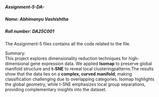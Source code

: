 ##### Assignment-5-DA-  
##### Name: Abhimanyu Vashishtha
##### Roll number: DA25C001

The Assignment-5 files contains all the code related to the file.  

Summary:  
This project explores dimensionality reduction techniques for high-dimensional gene expression data. We applied **Isomap** to preserve global manifold structure  and **t-SNE** to reveal local clusteringpatterns.The results show that the data lies on a **complex, curved manifold**, making classification challenging due to   overlapping categories. Isomap highlights the global geometry, while t-SNE emphasizes local group separations, providing complementary insights into the dataset.  








